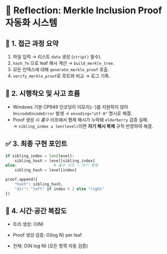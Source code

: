 # 💬 Reflection: Merkle Inclusion Proof 자동화 시스템

## 🧠 1. 접근 과정 요약

1. 파일 입력 → 리스트 `data` 생성 (`strip()` 필수).
2. `hash_fn` 으로 leaf 해시 계산 → `build_merkle_tree`.
3. 모든 인덱스에 대해 `generate_merkle_proof` 호출.
4. `verify_merkle_proof`로 루트와 비교 → 로그 기록.

## 🔄 2. 시행착오 및 사고 흐름

- Windows 기본 CP949 인코딩이 이모지(✅)를 지원하지 않아 `UnicodeEncodeError` 발생 → `encoding="utf-8"` 명시로 해결.
- Proof 생성 시 _홀수_ 리프에서 형제 해시가 누락돼 `elderberry` 검증 실패.  
  → `sibling_index ≥ len(level)`이면 **자기 해시 복제** 규칙 반영하여 해결.

## ✅ 3. 최종 구현 포인트

```python
if sibling_index < len(level):
    sibling_hash = level[sibling_index]
else:                # 홀수 리프 → 자기 복제
    sibling_hash = level[index]

proof.append({
    "hash": sibling_hash,
    "dir": "left" if index % 2 else "right"
})
```

## 🚩 4. 시간·공간 복잡도

- 트리 생성: O(N)

- Proof 생성·검증: O(log N) per leaf

- 전체: O(N log N) (모든 항목 자동 검증)
